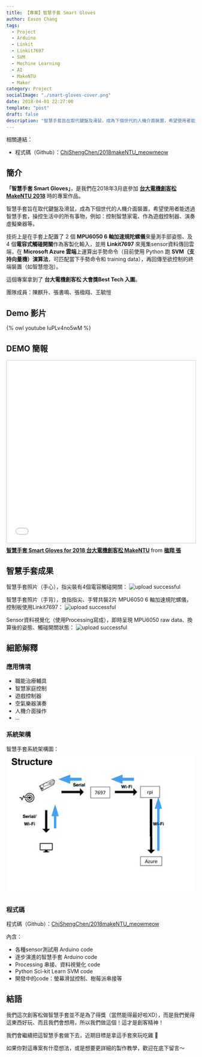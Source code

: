 ```yaml
---
title: 【專案】智慧手套 Smart Gloves
author: Eason Chang
tags:
  - Project
  - Arduino
  - Linkit
  - Linkit7697
  - SVM
  - Mechine Learning
  - AI
  - MakeNTU
  - Maker
category: Project
socialImage: "./smart-gloves-cover.png"
date: 2018-04-01 22:27:00
template: "post"
draft: false
description: "智慧手套旨在取代鍵盤及滑鼠，成為下個世代的人機介面裝置，希望使用者能透過智慧手套，操控生活中的所有事物，例如：控制智慧家電、作為遊戲控制器、演奏虛擬樂器等。"
---
```


相關連結：

- 程式碼（Github）：[ChiShengChen/2018makeNTU_meowmeow](https://github.com/ChiShengChen/2018makeNTU_meowmeow)

## 簡介

**「智慧手套 Smart Gloves」**，是我們在2018年3月底參加 **[台大電機創客松 MakeNTU 2018](https://make.ntuee.org/)** 時的專案作品。

智慧手套旨在取代鍵盤及滑鼠，成為下個世代的人機介面裝置，希望使用者能透過智慧手套，操控生活中的所有事物，例如：控制智慧家電、作為遊戲控制器、演奏虛擬樂器等。

技術上是在手套上配置了 2 個 **MPU6050 6 軸加速規陀螺儀**來量測手部姿態、及 4 個**電容式觸碰開關**作為客製化輸入，並用 **Linkit7697** 來蒐集sensor資料傳回雲端，在 **Microsoft Azure 雲端**上運算出手勢命令（目前使用 Python 跑 **SVM（支持向量機）演算法**，可匹配當下手勢命令和 training data），再回傳至欲控制的終端裝置（如智慧燈泡）。

這個專案拿到了 **台大電機創客松 大會獎Best Tech 入圍**。

團隊成員：陳麒升、張書鳴、張楹翔、王毓愷

## Demo 影片

{% owl youtube IuPLv4no5wM %}

## DEMO 簡報

<iframe src="//www.slideshare.net/slideshow/embed_code/key/vIXyL3S3HIDlPi" width="595" height="485" frameborder="0" marginwidth="0" marginheight="0" scrolling="no" style="border:1px solid #CCC; border-width:1px; margin-bottom:5px; max-width: 100%;" allowfullscreen> </iframe> <div style="margin-bottom:5px"> <strong> <a href="//www.slideshare.net/ssuser524a9d/smart-gloves-for-2018-makentu" title="智慧手套 Smart Gloves for 2018 台大電機創客松 MakeNTU" target="_blank">智慧手套 Smart Gloves for 2018 台大電機創客松 MakeNTU</a> </strong> from <strong><a href="//www.slideshare.net/ssuser524a9d" target="_blank">楹翔 張</a></strong> </div>

## 智慧手套成果

智慧手套照片（手心），指尖裝有4個電容觸碰開關：
![upload successful](./pasted-5.png)

智慧手套照片（手背），食指指尖、手臂共裝2片 MPU6050 6 軸加速規陀螺儀，控制板使用Linkit7697：
![upload successful](./pasted-4.png)

Sensor資料視覺化（使用Processing寫成），即時呈現 MPU6050 raw data、換算後的姿態、觸碰開關狀態：
![upload successful](./pasted-6.png)

## 細節解釋

### 應用情境

- 職能治療輔具
- 智慧家庭控制
- 遊戲控制器
- 空氣樂器演奏
- 人機介面操作
- ...

### 系統架構

智慧手套系統架構圖：
![upload successful](./pasted-7.png)

### 程式碼

程式碼（Github）：[ChiShengChen/2018makeNTU_meowmeow](https://github.com/ChiShengChen/2018makeNTU_meowmeow)

內含：
- 各種sensor測試用 Arduino code
- 逐步演進的智慧手套 Arduino code
- Processing 串接、資料視覺化 code
- Python Sci-kit Learn SVM code
- 開發中的code：螢幕滑鼠控制、樹莓派串接等

## 結語

我們這次創客松做智慧手套並不是為了得獎（當然能得最好啦XD），而是我們覺得這東西好玩、而且我們會想用，所以我們做這個！這才是創客精神！

我們會繼續把這智慧手套做下去，近期目標是拿這手套來玩吃雞 🐔

如果你對這專案有什麼想法，或是想要更詳細的製作教學，歡迎在底下留言～

